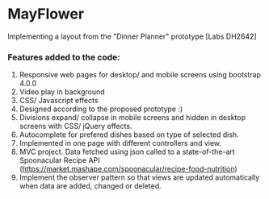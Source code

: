 # MayFlower
Implementing a layout from the "Dinner Planner" prototype [Labs DH2642]

### Features added to the code:
1. Responsive web pages for desktop/ and mobile screens using bootstrap 4.0.0
2. Video play in background
3. CSS/ Javascript effects
4. Designed according to the proposed prototype :) 
5. Divisions expand/ collapse in mobile screens and hidden in desktop screens with CSS/ jQuery effects.
6. Autocomplete for prefered dishes based on type of selected dish.
7. Implemented in one page with different controllers and view.
8. MVC project. Data fetched using json called to a state-of-the-art Spoonacular Recipe API (https://market.mashape.com/spoonacular/recipe-food-nutrition)
9. Implement the observer pattern so that views are updated automatically when data are added, changed or deleted.

